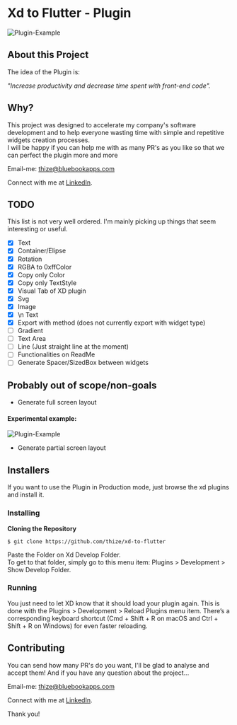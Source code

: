 


# Xd to Flutter - Plugin

![Plugin-Example](https://media.giphy.com/media/l4XVdfY3yWBJJ7euck/giphy.gif)

## About this Project

The idea of the Plugin is:

_"Increase productivity and decrease time spent with front-end code"._

## Why?

This project was designed to accelerate my company's software development and to help everyone wasting time with simple and repetitive widgets creation processes.\
I will be happy if you can help me with as many PR's as you like so that we can perfect the plugin more and more

Email-me: thize@bluebookapps.com

Connect with me at [LinkedIn](https://linkedin.com/in/giovani-lobato-68aa57131).

## TODO

This list is not very well ordered. I'm mainly picking up things that seem interesting or useful.
- [x] Text
- [x] Container/Elipse
- [x] Rotation
- [x] RGBA to 0xffColor
- [x] Copy only Color
- [x] Copy only TextStyle
- [x] Visual Tab of XD plugin
- [x] Svg
- [x] Image
- [x] \n Text
- [x] Export with method (does not currently export with widget type)
- [ ] Gradient
- [ ] Text Area
- [ ] Line (Just straight line at the moment)
- [ ] Functionalities on ReadMe
- [ ] Generate Spacer/SizedBox between widgets

## Probably out of scope/non-goals

- Generate full screen layout
#### Experimental example:
![Plugin-Example](https://media.giphy.com/media/kcInse3OtlbJPANh3G/giphy.gif)
- Generate partial screen layout

## Installers

If you want to use the Plugin in Production mode, just browse the xd plugins and install it.

### Installing

**Cloning the Repository**

```
$ git clone https://github.com/thize/xd-to-flutter
```

Paste the Folder on Xd Develop Folder.\
To get to that folder, simply go to this menu item: Plugins > Development > Show Develop Folder.

### Running

You just need to let XD know that it should load your plugin again. This is done with the Plugins > Development > Reload Plugins menu item. There’s a corresponding keyboard shortcut (Cmd + Shift + R on macOS and Ctrl + Shift + R on Windows) for even faster reloading.

## Contributing

You can send how many PR's do you want, I'll be glad to analyse and accept them! And if you have any question about the project...

Email-me: thize@bluebookapps.com

Connect with me at [LinkedIn](https://linkedin.com/in/giovani-lobato-68aa57131).

Thank you!